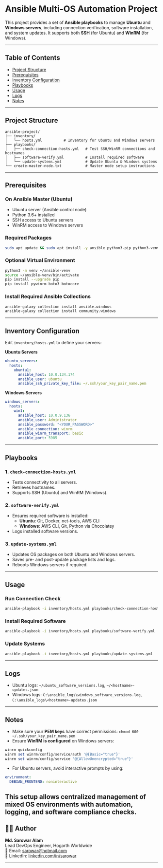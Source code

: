 # Ansible Multi-OS Automation Project

This project provides a set of **Ansible playbooks** to manage **Ubuntu** and **Windows servers**, including connection verification, software installation, and system updates. It supports both **SSH** (for Ubuntu) and **WinRM** (for Windows).  

---

## Table of Contents

- [Project Structure](#project-structure)  
- [Prerequisites](#prerequisites)  
- [Inventory Configuration](#inventory-configuration)  
- [Playbooks](#playbooks)  
- [Usage](#usage)  
- [Logs](#logs)  
- [Notes](#notes)  

---

## Project Structure

```
ansible-project/
├── inventory/
│   └── hosts.yml          # Inventory for Ubuntu and Windows servers
├── playbooks/
│   ├── check-connection-hosts.yml   # Test SSH/WinRM connections and hostnames
│   ├── software-verify.yml          # Install required software
│   └── update-systems.yml           # Update Ubuntu & Windows systems
└── create-master-node.txt           # Master node setup instructions
```

---

## Prerequisites

### On Ansible Master (Ubuntu)
- Ubuntu server (Ansible control node)
- Python 3.6+ installed
- SSH access to Ubuntu servers
- WinRM access to Windows servers

### Required Packages
```bash
sudo apt update && sudo apt install -y ansible python3-pip python3-venv sshpass
```

### Optional Virtual Environment
```bash
python3 -m venv ~/ansible-venv
source ~/ansible-venv/bin/activate
pip install --upgrade pip
pip install pywinrm boto3 botocore
```

### Install Required Ansible Collections
```bash
ansible-galaxy collection install ansible.windows
ansible-galaxy collection install community.windows
```

---

## Inventory Configuration

Edit `inventory/hosts.yml` to define your servers:

**Ubuntu Servers**
```yaml
ubuntu_servers:
  hosts:
    ubuntu1:
      ansible_host: 10.0.134.174
      ansible_user: ubuntu
      ansible_ssh_private_key_file: ~/.ssh/your_key_pair_name.pem
```

**Windows Servers**
```yaml
windows_servers:
  hosts:
    win1:
      ansible_host: 10.0.9.136
      ansible_user: Administrator
      ansible_password: "<YOUR_PASSWORD>"
      ansible_connection: winrm
      ansible_winrm_transport: basic
      ansible_port: 5985
```

---

## Playbooks

### 1. `check-connection-hosts.yml`
- Tests connectivity to all servers.
- Retrieves hostnames.
- Supports SSH (Ubuntu) and WinRM (Windows).

### 2. `software-verify.yml`
- Ensures required software is installed:
  - **Ubuntu**: Git, Docker, net-tools, AWS CLI
  - **Windows**: AWS CLI, Git, Python via Chocolatey
- Logs installed software versions.

### 3. `update-systems.yml`
- Updates OS packages on both Ubuntu and Windows servers.
- Saves pre- and post-update package lists and logs.
- Reboots Windows servers if required.

---

## Usage

### Run Connection Check
```bash
ansible-playbook -i inventory/hosts.yml playbooks/check-connection-hosts.yml
```

### Install Required Software
```bash
ansible-playbook -i inventory/hosts.yml playbooks/software-verify.yml
```

### Update Systems
```bash
ansible-playbook -i inventory/hosts.yml playbooks/update-systems.yml
```

---

## Logs

- Ubuntu logs: `~/ubuntu_software_versions.log`, `~/<hostname>-updates.json`  
- Windows logs: `C:\ansible_logs\windows_software_versions.log`, `C:\ansible_logs\<hostname>-updates.json`  

---

## Notes

- Make sure your **PEM keys** have correct permissions: `chmod 600 ~/.ssh/your_key_pair_name.pem`  
- Ensure **WinRM is configured** on Windows servers:  
```powershell
winrm quickconfig
winrm set winrm/config/service/auth '@{Basic="true"}'
winrm set winrm/config/service '@{AllowUnencrypted="true"}'
```  
- For Ubuntu servers, avoid interactive prompts by using:  
```yaml
environment:
  DEBIAN_FRONTEND: noninteractive
```

This setup allows **centralized management** of mixed OS environments with **automation**, **logging**, and **software compliance checks**.
---

## 🧑‍💻 Author
**Md. Sarowar Alam**  
Lead DevOps Engineer, Hogarth Worldwide  
📧 Email: sarowar@hotmail.com  
🔗 LinkedIn: [linkedin.com/in/sarowar](https://www.linkedin.com/in/sarowar/)

---
